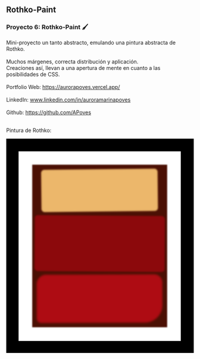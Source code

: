 ## Rothko-Paint
### Proyecto 6: Rothko-Paint 🖌️

Mini-proyecto un tanto abstracto, emulando una pintura abstracta de Rothko.
<br>
<br>
Muchos márgenes, correcta distribución y aplicación.
<br>
Creaciones así, llevan a una apertura de mente en cuanto a las posibilidades de CSS.
<br>
<br>
  Portfolio Web: https://aurorapoves.vercel.app/
<br>
<br>
  LinkedIn: www.linkedin.com/in/auroramarinapoves
<br>
<br>
  Github: https://github.com/APoves
<br>
<br>

  Pintura de Rothko:

![Rothko Paint](https://github.com/APoves/Responsive-Web-Design/blob/main/06%20Rothko%20Paint/Rothko%20Paint%20CSS.png
)
